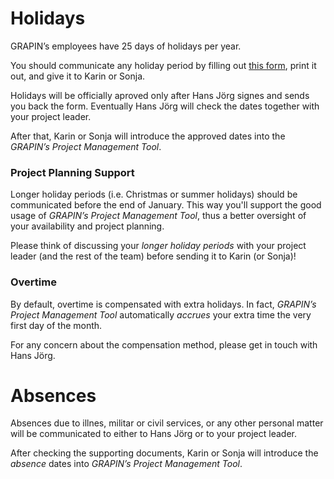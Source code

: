 # Holidays

GRAPIN’s employees have 25 days of holidays per year.

You should communicate any holiday period by filling out [this form](https://testcloud.grapin.ch/index.php/f/205209), print it out, and give it to Karin or Sonja. 

Holidays will be officially aproved only after Hans Jörg signes and sends you back the form. Eventually Hans Jörg will check the dates together with your project leader. 

After that, Karin or Sonja will introduce the approved dates into the *GRAPIN’s Project Management Tool*.

### Project Planning Support
Longer holiday periods (i.e. Christmas or summer holidays) should be communicated before the end of January. This way you'll support the good usage of *GRAPIN’s Project Management Tool*, thus a better oversight of your availability and project planning.

Please think of discussing your *longer holiday periods* with your project leader (and the rest of the team) before sending it to Karin (or Sonja)! 

### Overtime
By default, overtime is compensated with extra holidays. In fact, *GRAPIN’s Project Management Tool* automatically _accrues_ your extra time the very first day of the month. 

For any concern about the compensation method, please get in touch with Hans Jörg.

# Absences
Absences due to illnes, militar or civil services, or any other personal matter will be communicated to either to Hans Jörg or to your project leader.

After checking the supporting documents, Karin or Sonja will introduce the *absence* dates into *GRAPIN’s Project Management Tool*.